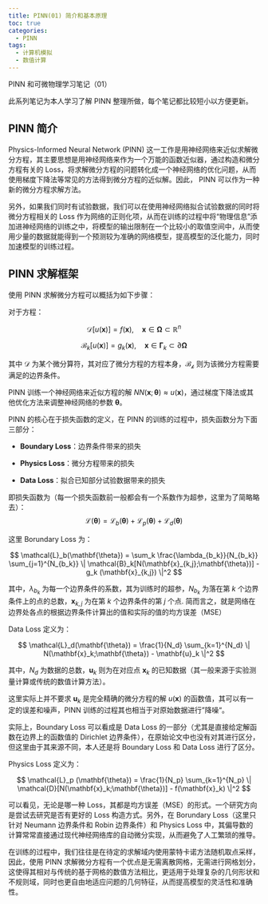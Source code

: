 ```yaml
---
title: PINN(01) 简介和基本原理
toc: true
categories:
  - PINN
tags:
  - 计算机模拟
  - 数值计算
---
```


PINN 和可微物理学习笔记（01）

<!-- more -->

此系列笔记为本人学习了解 PINN 整理所做，每个笔记都比较短小以方便更新。

## PINN 简介

Physics-Informed Neural Network (PINN) 这一工作是用神经网络来近似求解微分方程，其主要思想是用神经网络来作为一个万能的函数近似器，通过构造和微分方程有关的 Loss，将求解微分方程的问题转化成一个神经网络的优化问题，从而使用梯度下降法等常见的方法得到微分方程的近似解。因此， PINN 可以作为一种新的微分方程求解方法。

另外，如果我们同时有试验数据，我们可以在使用神经网络拟合试验数据的同时将微分方程相关的 Loss 作为网络的正则化项，从而在训练的过程中将“物理信息”添加进神经网络的训练之中，将模型的输出限制在一个比较小的取值空间中，从而使用少量的数据就能得到一个预测较为准确的网络模型，提高模型的泛化能力，同时加速模型的训练过程。

## PINN 求解框架

使用 PINN 求解微分方程可以概括为如下步骤：

对于方程：

$$
\mathcal{D}[u(\mathbf{x})] = f(\mathbf{x}), \quad \mathbf{x} \in \mathbf{\Omega} \subset \mathbb{R}^n
$$

$$
\mathcal{B}_k[u(\mathbf{x})] = g_k(\mathbf{x}), \quad \mathbf{x} \in \mathbf{\Gamma}_k \subset \partial \mathbf{\Omega}
$$

其中 $\mathcal{D}$ 为某个微分算符，其对应了微分方程的方程本身，$\mathcal{B_k}$ 则为该微分方程需要满足的边界条件。

PINN 训练一个神经网络来近似方程的解 $NN(\mathbf{x};\mathbf{\theta}) \approx u(\mathbf{x})$，通过梯度下降法或其他优化方法来调整神经网络的参数 $\mathbf{\theta}$。

PINN 的核心在于损失函数的定义，在 PINN 的训练的过程中，损失函数分为下面三部分：

- **Boundary Loss**：边界条件带来的损失

- **Physics Loss**：微分方程带来的损失

- **Data Loss**：拟合已知部分试验数据带来的损失

即损失函数为（每一个损失函数前一般都会有一个系数作为超参，这里为了简略略去）：
$$
\mathcal{L}(\mathbf{\theta}) = \mathcal{L}_b(\mathbf{\theta}) + \mathcal{L}_p(\mathbf{\theta}) + \mathcal{L}_d(\mathbf{\theta})
$$

这里 Borundary Loss 为：

$$
\mathcal{L}_b(\mathbf{\theta}) = \sum_k \frac{\lambda_{b_k}}{N_{b_k}} \sum_{j=1}^{N_{b_k}} \| \mathcal{B}_k[N(\mathbf{x}_{k,j};\mathbf{\theta})] - g_k (\mathbf{x}_{k,j}) \|^2
$$

其中，$\lambda_{b_k}$ 为每一个边界条件的系数，其为训练时的超参，$N_{b_k}$ 为落在第 $k$ 个边界条件上的点的总数，$\mathbf{x}_{k,j}$ 为在第 $k$ 个边界条件的第 $j$ 个点. 简而言之，就是网络在边界处各点的根据边界条件计算出的值和实际的值的均方误差（MSE）

Data Loss 定义为：

$$
\mathcal{L}_d(\mathbf{\theta}) = \frac{1}{N_d} \sum_{k=1}^{N_d} \| N(\mathbf{x}_k;\mathbf{\theta}) - \mathbf{u}_k \|^2
$$

其中，$N_d$ 为数据的总数，$\mathbf{u}_k$ 则为在对应点 $\mathbf{x}_k$ 的已知数据（其一般来源于实验测量计算或传统的数值计算方法）。

这里实际上并不要求 $\mathbf{u}_k$ 是完全精确的微分方程的解 $u(\mathbf{x})$ 的函数值，其可以有一定的误差和噪声，PINN 训练的过程其也相当于对原始数据进行”降噪“。

实际上，Boundary Loss 可以看成是 Data Loss 的一部分（尤其是直接给定解函数在边界上的函数值的 Dirichlet 边界条件），在原始论文中也没有对其进行区分，但这里由于其来源不同，本人还是将 Boundary Loss 和 Data Loss 进行了区分。

Physics Loss 定义为：

$$
\mathcal{L}_p (\mathbf{\theta}) = \frac{1}{N_p} \sum_{k=1}^{N_p} \| \mathcal{D}[N(\mathbf{x}_k;\mathbf{\theta})] - f(\mathbf{x}_k) \|^2
$$

可以看见，无论是哪一种 Loss，其都是均方误差（MSE）的形式。一个研究方向是尝试去研究是否有更好的 Loss 构造方式。另外，在 Borundary Loss（这里只针对 Neumann 边界条件和 Robin 边界条件）和 Physics Loss 中，其偏导数的计算常常直接通过现代神经网络库的自动微分实现，从而避免了人工繁琐的推导。

在训练的过程中，我们往往是在待定的求解域内使用蒙特卡诺方法随机取点采样，因此，使用 PINN 求解微分方程有一个优点是无需离散网格，无需进行网格划分，这使得其相对与传统的基于网格的数值方法相比，更适用于处理复杂的几何形状和不规则域，同时也更自由地适应问题的几何特征，从而提高模型的灵活性和准确性。
